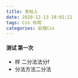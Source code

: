 ```yaml
---
title: 发帖人
date: 2020-12-13 18:01:21
tags: Css 布局
categories: 前端Css
---
```


#### 测试 第一次
- 样 二分法法分f
- 分法方法二分法